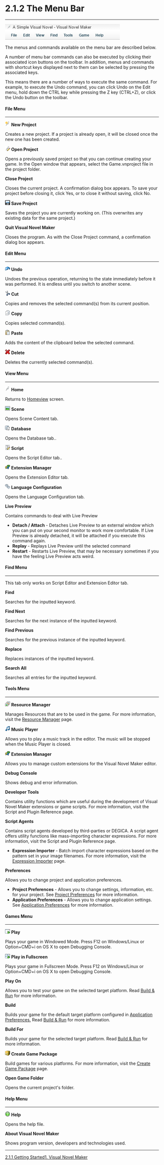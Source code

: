 # 2.1.2 The Menu Bar

---

![](resources/EAB38B39A0B6750A323A2226CFE3FB28.jpg)

The menus and commands available on the menu bar are described below.

A number of menu bar commands can also be executed by clicking their associated icon buttons on the toolbar. In addition, menus and commands with shortcut keys displayed next to them can be selected by pressing the associated keys.

This means there are a number of ways to execute the same command. For example, to execute the Undo command, you can click Undo on the Edit menu, hold down the CTRL key while pressing the Z key (CTRL+Z), or click the Undo button on the toolbar.

#### File Menu

---

![](resources/1AEC052C9F802CFA65EE8A08F379A979.png) **New Project**

Creates a new project. If a project is already open, it will be closed once the new one has been created.

![](resources/03B8E85CFA945C0FD425A66D3BA45C50.png) **Open Project**

Opens a previously saved project so that you can continue creating your game. In the Open window that appears, select the Game.vnproject file in the project folder.

**Close Project**

Closes the current project. A confirmation dialog box appears. To save your project before closing it, click Yes, or to close it without saving, click No.

![](resources/46E77F1520A26DA32A43D28D98204EDE.png) **Save Project**

Saves the project you are currently working on. (This overwrites any existing data for the same project.)

**Quit Visual Novel Maker**

Closes the program. As with the Close Project command, a confirmation dialog box appears.

#### Edit Menu

---

![](resources/F362956484FDA355841937A5CD192850.png) **Undo**

Undoes the previous operation, returning to the state immediately before it was performed. It is endless until you switch to another scene.

![](resources/FB473B5F52D0B7C8AE27DE515E1A9262.png) **Cut**

Copies and removes the selected command(s) from its current position.

![](resources/1041D0794B3C143FDC8981991425A2FE.png) **Copy**

Copies selected command(s).

![](resources/23C31F7AB20C12954A48BF8288B889E9.png) **Paste**

Adds the content of the clipboard below the selected command.

![](resources/E1CA436947755E03AD5EAD63DC7379FB.png) **Delete**

Deletes the currently selected command(s).

#### View Menu

---

![](resources/3D74B46EE3FBE5FFFB6EFE5013054459.png) **Home**

Returns to [Homeview]() screen.

![](resources/D7AABA736C50BAA3277D30423482E097.png) **Scene**

Opens Scene Content tab.

![](resources/4AB3ADF1F8095229BFB492C946E8EE1B.png) **Database**

Opens the Database tab..

![](resources/92162F273530A98DED96E26FC758B0B9.png) **Script**

Opens the Script Editor tab..

![](resources/687DF77A9477639363855E9F65FEC11E.png) **Extension Manager**

Opens the Extension Editor tab.

![](resources/3E64202D67916A8F48D2F8367FD28371.png) **Language Configuration**

Opens the Language Configuration tab.

**Live Preview**

Contains commands to deal with Live Preview

* **Detach / Attach** - Detaches Live Preview to an external window which you can put on your second monitor to work more comfortable. If Live Preview is already detached, it will be attached if you execute this command again.
* **Replay** - Replays Live Preview until the selected command
* **Restart** - Restarts Live Preview, that may be necessary sometimes if you have the feeling Live Preview acts weird.

#### Find Menu

---

This tab only works on Script Editor and Extension Editor tab.

**Find**

Searches for the inputted keyword.

**Find Next**

Searches for the next instance of the inputted keyword.

**Find Previous**

Searches for the previous instance of the inputted keyword.

**Replace**

Replaces instances of the inputted keyword.

**Search All**

Searches all entries for the inputted keyword.

#### Tools Menu

---

![](resources/92187A2EE740DA1CEF47A07C56BF0921.png) **Resource Manager**

Manages Resources that are to be used in the game. For more information, visit the [Resource Manager]() page.

![](resources/A7C9C45A8A18660B088DDE5261B8E96D.png) **Music Player**

Allows you to play a music track in the editor. The music will be stopped when the Music Player is closed.

![](resources/687DF77A9477639363855E9F65FEC11E.png) **Extension Manager**

Allows you to manage custom extensions for the Visual Novel Maker editor.

**Debug Console**

Shows debug and error information.

**Developer Tools**

Contains utility functions which are useful during the development of Visual Novel Maker extensions or game scripts. For more information, visit the Script and Plugin Reference page.

**Script Agents**

Contains script agents developed by third-parties or DEGICA. A script agent offers utility functions like mass-importing character expressions. For more information, visit the Script and Plugin Reference page.

* **Expression Importer** - Batch import character expressions based on the pattern set in your image filenames.
For more information, visit the [Expression Importer]() page.

**Preferences**

Allows you to change project and application preferences.

* **Project Preferences** - Allows you to change settings, information, etc. for your project. See [Project Preferences]() for more information.
* **Application Preferences** - Allows you to change application settings. See [Application Preferences]() for more information.

#### Games Menu

---

![](resources/3A05726DA20CCE35D3D6EBA989662DE4.png) **Play**

Plays your game in Windowed Mode. Press F12 on Windows/Linux or Option+CMD+i on OS X to open Debugging Console.

![](resources/9094159F1C732DDA421F61AE8EBECEBC.png) **Play in Fullscreen**

Plays your game in Fullscreen Mode. Press F12 on Windows/Linux or Option+CMD+i on OS X to open Debugging Console.

**Play On**

Allows you to test your game on the selected target platform. Read [Build & Run]() for more information.

**Build**

Builds your game for the default target platform configured in [Application Preferences.]() Read [Build & Run]() for more information.

**Build For**

Builds your game for the selected target platform. Read [Build & Run]() for more information.

![](resources/C70D6836B03710938553995EB5F5A640.png) **Create Game Package**

Build games for various platforms. For more information, visit the [Create Game Package]() page.

**Open Game Folder**

Opens the current project's folder.

#### Help Menu

---

![](resources/D86D0FD611FB2C0C84531AFF1FB06917.png) **Help**

Opens the help file.

**About Visual Novel Maker**

Shows program version, developers and technologies used.

---
[2.1.1 Getting Started](quiver:///notes/9C97F3C6-5B70-462E-8AB2-4C505C4B4528)[1. Visual Novel Maker](quiver:///notes/26B9B4C5-E1FB-4231-BF75-54042A545AFE)